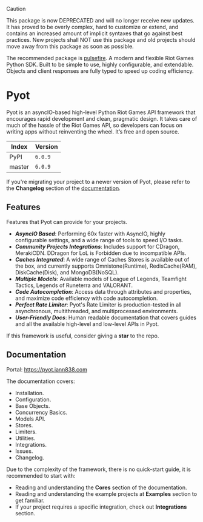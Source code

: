 
> [!CAUTION]
> This package is now DEPRECATED and will no longer receive new updates. It has proved to be overly complex, hard to customize or extend, and contains an increased amount of implicit syntaxes that go against best practices. New projects shall NOT use this package and old projects should move away from this package as soon as possible.
> 
> The recommended package is [pulsefire](https://github.com/iann838/pulsefire). A modern and flexible Riot Games Python SDK. Built to be simple to use, highly configurable, and extendable. Objects and client responses are fully typed to speed up coding efficiency.

# Pyot

Pyot is an asyncIO-based high-level Python Riot Games API framework that encourages rapid development and clean, pragmatic design. It takes care of much of the hassle of the Riot Games API, so developers can focus on writing apps without reinventing the wheel. It’s free and open source.

| Index | Version |
| ---- | ------- |
| PyPI | `6.0.9` |
| master | `6.0.9` |

If you're migrating your project to a newer version of Pyot, please refer to the **Changelog** section of the [documentation](https://pyot.iann838.com).

## Features

Features that Pyot can provide for your projects.

- **_AsyncIO Based_**: Performing 60x faster with AsyncIO, highly configurable settings, and a wide range of tools to speed I/O tasks.
- **_Community Projects Integrations_**: Includes support for CDragon, MerakiCDN. DDragon for LoL is Forbidden due to incompatible APIs.
- **_Caches Integrated_**: A wide range of Caches Stores is available out of the box, and currently supports Omnistone(Runtime), RedisCache(RAM), DiskCache(Disk), and MongoDB(NoSQL).
- **_Multiple Models_**: Available models of League of Legends, Teamfight Tactics, Legends of Runeterra and VALORANT.
- **_Code Autocompletion_**: Access data through attributes and properties, and maximize code efficiency with code autocompletion.
- **_Perfect Rate Limiter_**: Pyot's Rate Limiter is production-tested in all asynchronous, multithreaded, and multiprocessed environments.
- **_User-Friendly Docs_**: Human readable documentation that covers guides and all the available high-level and low-level APIs in Pyot.

If this framework is useful, consider giving a **star** to the repo.

## Documentation

Portal: <https://pyot.iann838.com>

The documentation covers:

- Installation.
- Configuration.
- Base Objects.
- Concurrency Basics.
- Models API.
- Stores.
- Limiters.
- Utilities.
- Integrations.
- Issues.
- Changelog.

Due to the complexity of the framework, there is no quick-start guide, it is recommended to start with:

- Reading and understanding the **Cores** section of the documentation.
- Reading and understanding the example projects at **Examples** section to get familiar.
- If your project requires a specific integration, check out **Integrations** section.
